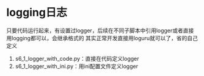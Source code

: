 # logging日志

只要代码运行起来，有设置过logger，后续在不同子脚本中引用logger或者直接用logging都可以，会继承格式的
其实正常开发直接用loguru就可以了，省的自己定义

1. s6_1_logger_with_code.py：直接在代码定义logger
2. s6_1_logger_with_ini.py：用ini配置文件定义logger